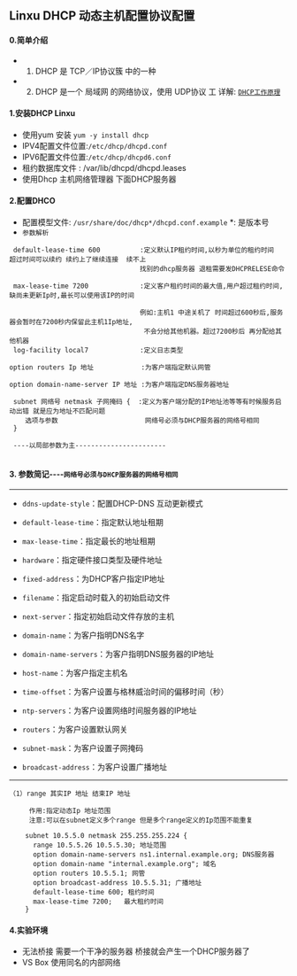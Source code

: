 Linxu DHCP 动态主机配置协议配置
---
#### 0.简单介绍
* 1. DHCP 是 TCP／IP协议簇 中的一种  
* 2. DHCP 是一个 局域网 的网络协议，使用 UDP协议 工
详解: [`DHCP工作原理`](https://www.cnblogs.com/happygirl-zjj/p/5976526.html)
#### 1.安装DHCP Linxu
* 使用yum 安装 `yum -y install dhcp`
* IPV4配置文件位置:`/etc/dhcp/dhcpd.conf` 
* IPV6配置文件位置:`/etc/dhcp/dhcpd6.conf` 
* 租约数据库文件  : /var/lib/dhcpd/dhcpd.leases
* 使用Dhcp 主机网络管理器 下面DHCP服务器 
#### 2.配置DHCO
* 配置模型文件: `/usr/share/doc/dhcp*/dhcpd.conf.example`  *: 是版本号
* `参数解析 `
```shell
 default-lease-time 600          :定义默认IP租约时间,以秒为单位的租约时间  超过时间可以续约 续约上了继续连接  续不上
                                 找别的dhcp服务器 退租需要发DHCPRELESE命令
 
 max-lease-time 7200             :定义客户租约时间的最大值,用户超过租约时间,缺尚未更新Ip时,最长可以使用该IP的时间
 
                                 例如:主机1 中途关机了 时间超过600秒后,服务器会暂时在7200秒内保留此主机1Ip地址,
                                  不会分给其他机器。超过7200秒后 再分配给其他机器
 log-facility local7             :定义日志类型
 
option routers Ip 地址            :为客户端指定默认网管

option domain-name-server IP 地址 :为客户端指定DNS服务器地址 

 subnet 网络号 netmask 子网掩码 {  :定义为客户端分配的IP地址池等等有时候服务启动出错 就是应为地址不匹配问题
    选项与参数                      网络号必须与DHCP服务器的网络号相同
 }
 
 ----以局部参数为主-----------------------
 
 ```
 #### 3. 参数简记----`网络号必须与DHCP服务器的网络号相同`
----
*  `ddns-update-style`：配置DHCP-DNS 互动更新模式 

* `default-lease-time`：指定默认地址租期 
 
* `max-lease-time`：指定最长的地址租期 
 
* `hardware`：指定硬件接口类型及硬件地址 
 
* `fixed-address`：为DHCP客户指定IP地址 
 
* `filename`：指定启动时载入的初始启动文件 
 
* `next-server`：指定初始启动文件存放的主机 
 
* `domain-name`：为客户指明DNS名字 

* `domain-name-servers`：为客户指明DNS服务器的IP地址 
 
* `host-name`：为客户指定主机名 
 
* `time-offset`：为客户设置与格林威治时间的偏移时间（秒） 
 
* `ntp-servers`：为客户设置网络时间服务器的IP地址 
 
* `routers`：为客户设置默认网关 
 
* `subnet-mask`：为客户设置子网掩码 
 
* `broadcast-address`：为客户设置广播地址 
---- 
```shell
（1）range 其实IP 地址 结束IP 地址

     作用:指定动态Ip 地址范围 
     注意:可以在subnet定义多个range 但是多个range定义的Ip范围不能重复
     
    subnet 10.5.5.0 netmask 255.255.255.224 {
      range 10.5.5.26 10.5.5.30; 地址范围
      option domain-name-servers ns1.internal.example.org; DNS服务器
      option domain-name "internal.example.org"; 域名
      option routers 10.5.5.1; 网管
      option broadcast-address 10.5.5.31; 广播地址
      default-lease-time 600; 租约时间
      max-lease-time 7200;   最大租约时间
    }
```
#### 4.实验环境 
* 无法桥接     需要一个干净的服务器  桥接就会产生一个DHCP服务器了
* VS Box 使用同名的内部网络
